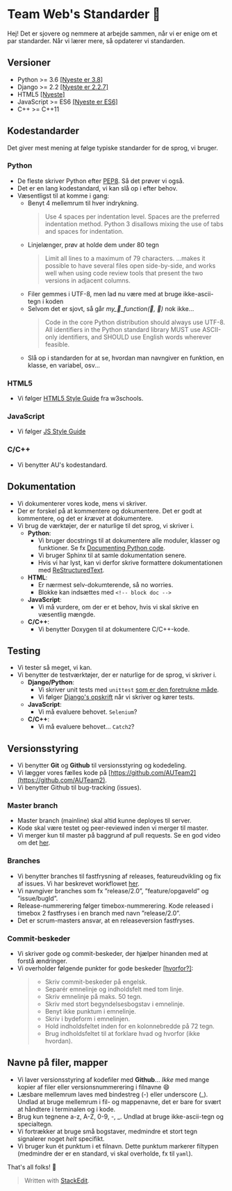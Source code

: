 
# Team Web's Standarder :rocket:

Hej! Det er sjovere og nemmere at arbejde sammen, når vi er enige om et par standarder. Når vi lærer mere, så opdaterer vi standarden.

## Versioner 
- Python >= 3.6 [[Nyeste er 3.8]](https://docs.python.org/3/)
- Django >= 2.2 [[Nyeste er 2.2.7]](https://docs.djangoproject.com/en/2.2/)
- HTML5 [[Nyeste]](https://www.w3schools.com/html/html5_intro.asp)
- JavaScript >= ES6 [[Nyeste er ES6]](https://www.w3schools.com/js/js_es6.asp)
- C++ >= C++11 

## Kodestandarder
Det giver mest mening at følge typiske standarder for de sprog, vi bruger.

### Python
- De fleste skriver Python efter [PEP8](https://www.python.org/dev/peps/pep-0008/). Så det prøver vi også.
- Det er en lang kodestandard, vi kan slå op i efter behov.
- Væsentligst til at komme i gang:
	* Benyt 4 mellemrum til hver indrykning.
		> Use 4 spaces per indentation level.
		> Spaces are the preferred indentation method.
		> Python 3 disallows mixing the use of tabs and spaces for indentation.
	* Linjelænger, prøv at holde dem under 80 tegn
		> Limit all lines to a maximum of 79 characters.
		> ...makes it possible to have several files open side-by-side, and works well when using code review tools that present the two versions in adjacent columns.
	* Filer gemmes i UTF-8, men lad nu være med at bruge ikke-ascii-tegn i koden
	* Selvom det er sjovt, så går *my_:monkey:_function(:banana:, :beer:)* nok ikke...
		> Code in the core Python distribution should always use UTF-8.
		> All identifiers in the Python standard library MUST use ASCII-only identifiers, and SHOULD use English words wherever feasible.
	* Slå op i standarden for at se, hvordan man navngiver en funktion, en klasse, en variabel, osv...

### HTML5
- Vi følger [HTML5 Style Guide](https://www.w3schools.com/html/html5_syntax.asp) fra w3schools.

### JavaScript
- Vi følger [JS Style Guide](https://www.w3schools.com/js/js_conventions.asp)

### C/C++
- Vi benytter AU's kodestandard.

## Dokumentation

- Vi dokumenterer vores kode, mens vi skriver.
- Der er forskel på at kommentere og dokumentere. Det er godt at kommentere, og det er _krævet_ at dokumentere.
- Vi brug de værktøjer, der er naturlige til det sprog, vi skriver i.
	* **Python**:
		- Vi bruger docstrings til at dokumentere alle moduler, klasser og funktioner. Se fx [Documenting Python code](https://realpython.com/documenting-python-code/). 
		- Vi bruger Sphinx til at samle dokumentation senere.
		- Hvis vi har lyst, kan vi derfor skrive formattere dokumentationen med [ReStructuredText](https://en.wikipedia.org/wiki/ReStructuredText).
	* **HTML**:
		- Er nærmest selv-dokumterende, så no worries.
		- Blokke kan indsættes med `<!-- block doc -->` 
	* **JavaScript**:
		- Vi må vurdere, om der er et behov, hvis vi skal skrive en væsentlig mængde. 
	* **C/C++**:
		- Vi benytter Doxygen til at dokumentere C/C++-kode. 


## Testing
- Vi tester så meget, vi kan.
- Vi benytter de testværktøjer, der er naturlige for de sprog, vi skriver i.
	* **Django/Python**:
		- Vi skriver unit tests med `unittest` [som er den foretrukne måde](https://docs.djangoproject.com/en/2.2/topics/testing/).
		- Vi følger [Django's opskrift](https://docs.djangoproject.com/en/2.2/topics/testing/overview/) når vi skriver og kører tests.
	* **JavaScript**:
		- Vi må evaluere behovet. `Selenium`?
	* **C/C++**: 
		- Vi må evaluere behovet... `Catch2`?

## Versionsstyring
- Vi benytter **Git** og **Github** til versionsstyring og kodedeling.
- Vi lægger vores fælles kode på [https://github.com/AUTeam2](https://github.com/AUTeam2).
- Vi benytter Github til bug-tracking (issues).

### Master branch
- Master branch (mainline) skal altid kunne deployes til server.
- Kode skal være testet og peer-reviewed inden vi merger til master.
- Vi merger kun til master på baggrund af pull requests. Se en god video om det [her](https://www.youtube.com/watch?v=oFYyTZwMyAg).

### Branches
- Vi benytter branches til fastfrysning af releases, featureudvikling og fix af issues. Vi har beskrevet workflowet [her](https://github.com/AUTeam2/standards/blob/master/branch-workflow.md).
- Vi navngiver branches som fx ”release/2.0”, ”feature/opgaveId” og ”issue/bugId”.
- Release-nummerering følger timebox-nummerering. Kode released i timebox 2 fastfryses i en branch med navn ”release/2.0”.
- Det er scrum-masters ansvar, at en releaseversion fastfryses.

### Commit-beskeder
- Vi skriver gode og commit-beskeder, der hjælper hinanden med at forstå ændringer.
- Vi overholder følgende punkter for gode beskeder [[hvorfor?]](https://chris.beams.io/posts/git-commit/):
	> - Skriv commit-beskeder på engelsk.
	> - Separér emnelinje og indholdsfelt med tom linje.
	> - Skriv emnelinje på maks. 50 tegn.
	> - Skriv med stort begyndelsesbogstav i emnelinje.
	> - Benyt ikke punktum i emnelinje.
	> - Skriv i bydeform i emnelinjen.
	> - Hold indholdsfeltet inden for en kolonnebredde på 72 tegn.
	> - Brug indholdsfeltet til at forklare hvad og hvorfor (ikke hvordan).

## Navne på filer, mapper
- Vi laver versionsstyring af kodefiler med **Github**... _Ikke_ med mange kopier af filer eller versionsnummerering i filnavne :smile:
- Læsbare mellemrum laves med bindestreg (-) eller underscore (_). Undlad at bruge mellemrum i fil- og mappenavne, det er bare for svært at håndtere i terminalen og i kode. 
- Brug kun tegnene a-z, A-Z, 0-9, -, _. Undlad at bruge ikke-ascii-tegn og specialtegn.
- Vi fortrækker at bruge små bogstaver, medmindre et stort tegn signalerer noget _helt_ specifikt.
- Vi bruger kun ét punktum i et filnavn. Dette punktum markerer filtypen (medmindre der er en standard, vi skal overholde, fx til `yaml`).


That's all folks! :rabbit:

> Written with [StackEdit](https://stackedit.io/).
<!--stackedit_data:
eyJoaXN0b3J5IjpbLTE0Njg4NzYwNTIsMTE4MDI0NzIxOCwtMj
A1MTY0MTg4NSw1ODY2MjgxOTVdfQ==
-->